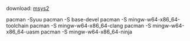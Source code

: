download: [msys2](https://www.msys2.org/)

pacman -Syuu
pacman -S base-devel
pacman -S mingw-w64-x86_64-toolchain
pacman -S mingw-w64-x86_64-clang
pacman -S mingw-w64-x86_64-uasm
pacman -S mingw-w64-x86_64-ninja

